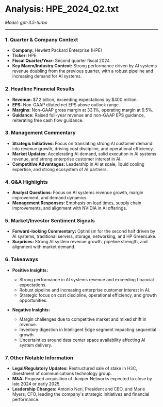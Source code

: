 # Analysis: HPE_2024_Q2.txt

*Model: gpt-3.5-turbo*

---

### 1. Quarter & Company Context
- **Company:** Hewlett Packard Enterprise (HPE)
- **Ticker:** HPE
- **Fiscal Quarter/Year:** Second quarter fiscal 2024
- **Key Macro/Industry Context:** Strong performance driven by AI systems revenue doubling from the previous quarter, with a robust pipeline and increasing demand for AI systems.

### 2. Headline Financial Results
- **Revenue:** $7.2 billion, exceeding expectations by $400 million.
- **EPS:** Non-GAAP diluted net EPS above outlook range.
- **Margins:** Non-GAAP gross margin at 33.1%, operating margin at 9.5%.
- **Guidance:** Raised full-year revenue and non-GAAP EPS guidance, reiterating free cash flow guidance.

### 3. Management Commentary
- **Strategic Initiatives:** Focus on translating strong AI customer demand into revenue growth, driving cost discipline, and operational efficiency.
- **Market Updates:** Accelerating AI demand, solid execution in AI systems revenue, and strong enterprise customer interest in AI.
- **Competitive Advantages:** Leadership in AI at scale, liquid cooling expertise, and strong ecosystem of AI partners.

### 4. Q&A Highlights
- **Analyst Questions:** Focus on AI systems revenue growth, margin improvement, and demand dynamics.
- **Management Responses:** Emphasis on lead times, supply chain improvements, and alignment with NVIDIA in AI offerings.

### 5. Market/Investor Sentiment Signals
- **Forward-looking Commentary:** Optimism for the second half driven by AI systems, traditional servers, storage, networking, and HP GreenLake.
- **Surprises:** Strong AI system revenue growth, pipeline strength, and alignment with market demand.

### 6. Takeaways
- **Positive Insights:**
  - Strong performance in AI systems revenue and exceeding financial expectations.
  - Robust pipeline and increasing enterprise customer interest in AI.
  - Strategic focus on cost discipline, operational efficiency, and growth opportunities.

- **Negative Insights:**
  - Margin challenges due to competitive market and mixed shift in revenue.
  - Inventory digestion in Intelligent Edge segment impacting sequential growth.
  - Uncertainties around data center space availability affecting AI system delivery.

### 7. Other Notable Information
- **Legal/Regulatory Updates:** Restructured sale of stake in H3C, divestment of communications technology group.
- **M&A:** Proposed acquisition of Juniper Networks expected to close by late 2024 or early 2025.
- **Leadership Changes:** Antonio Neri, President and CEO, and Marie Myers, CFO, leading the company's strategic initiatives and financial performance.